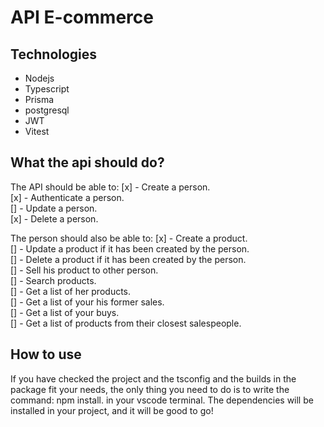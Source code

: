 # API E-commerce

## Technologies
- Nodejs
- Typescript
- Prisma
- postgresql
- JWT
- Vitest


 ## What the api should do?
 
 The API should be able to: 
 [x] - Create a person. </br>
 [x] - Authenticate a person.  </br>
 [] - Update a person. </br>
 [x] - Delete a person. </br>

 The person should also be able to:
 [x] - Create a product. </br>
 [] - Update a product if it has been created by the person. </br>
 [] - Delete a product if it has been created by the person. </br>
 [] - Sell his product to other person. </br>
 [] - Search products. </br>
 [] - Get a list of her products. </br>
 [] - Get a list of your his former sales. </br>
 [] - Get a list of your buys. </br>
 [] - Get a list of products from their closest salespeople.
  
 
## How to use
If you have checked the project and the tsconfig and the builds in the package fit your needs, the only thing you need to do is to write the command: npm install. in your vscode terminal.
The dependencies will be installed in your project, and it will be good to go!

